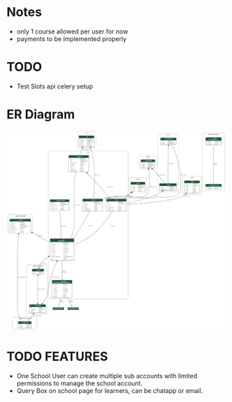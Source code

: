 # Notes 

- only 1 course allowed per user for now  
- payments to be implemented properly

# TODO

- Test Slots api celery setup


# ER Diagram


![alt text](graphviz.png)

# TODO FEATURES

- One School User can create multiple sub accounts with limited permissions to manage the school account.  
- Query Box on school page for learners, can be chatapp or email.  